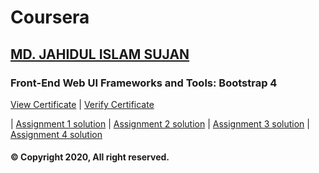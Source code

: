 # Coursera

## [MD. JAHIDUL ISLAM SUJAN](https://jahidofficial.github.io)

### Front-End Web UI Frameworks and Tools: Bootstrap 4

[View Certificate](https://jahidofficial.github.io/MyCourses/Certificates/#.jpg) | [Verify Certificate](https://www.coursera.org/verify/#)

| [Assignment 1 solution](https://jahidofficial.github.io/MyCourses/Coursera/front-end-web-ui-frameworks-and-tools-bootstrap-4/assignment1/)
| [Assignment 2 solution](https://jahidofficial.github.io/MyCourses/Coursera/front-end-web-ui-frameworks-and-tools-bootstrap-4/assignment2/)
| [Assignment 3 solution](https://jahidofficial.github.io/MyCourses/Coursera/front-end-web-ui-frameworks-and-tools-bootstrap-4/assignment3/)
| [Assignment 4 solution](https://jahidofficial.github.io/MyCourses/Coursera/front-end-web-ui-frameworks-and-tools-bootstrap-4/assignment4/)


#### &copy; Copyright 2020, All right reserved.